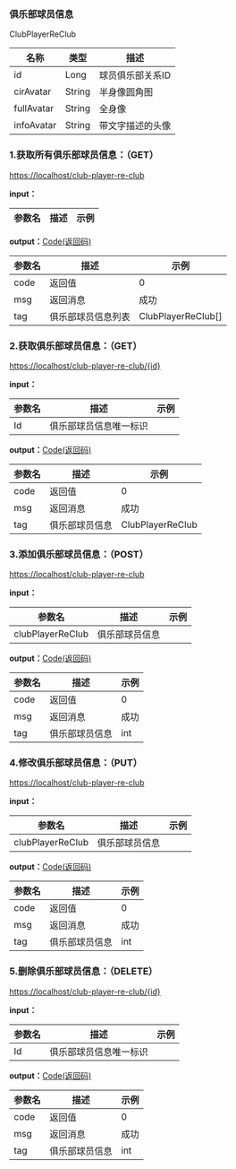 ### 俱乐部球员信息 ###
<A NAME="ClubPlayerReClub">ClubPlayerReClub</A>

名称|类型|描述
-|-|-
id                  |Long      |球员俱乐部关系ID
cirAvatar           |String    |半身像圆角图
fullAvatar          |String    |全身像
infoAvatar          |String    |带文字描述的头像

### 1.获取所有俱乐部球员信息：（GET） ###
[https://localhost/club-player-re-club](https://localhost/club-player-re-club)

**input：**

参数名 		|描述	|示例
 --------- | ------|------

**output：**<A HREF="#Code">Code(返回码)</A>

参数名 		|描述	|示例
 --------- | ------|------
code 		|返回值	|0
msg			|返回消息|成功
tag         |俱乐部球员信息列表|ClubPlayerReClub[]

### 2.获取俱乐部球员信息：（GET） ###
[https://localhost/club-player-re-club/{id}](https://localhost/club-player-re-club/{id})

**input：**

参数名 		|描述	|示例
 --------- | ------|------
Id| 俱乐部球员信息唯一标识 |   

**output：**<A HREF="#Code">Code(返回码)</A>

参数名 		|描述	|示例
 --------- | ------|------
code 		|返回值	|0
msg			|返回消息|成功
tag         |俱乐部球员信息|ClubPlayerReClub

### 3.添加俱乐部球员信息：（POST） ###
[https://localhost/club-player-re-club](https://localhost/club-player-re-club)

**input：**

参数名 		|描述	|示例
 --------- | ------|------
clubPlayerReClub| 俱乐部球员信息 |   

**output：**<A HREF="#Code">Code(返回码)</A>

参数名 		|描述	|示例
 --------- | ------|------
code 		|返回值	|0
msg			|返回消息|成功
tag         |俱乐部球员信息|int

### 4.修改俱乐部球员信息：（PUT） ###
[https://localhost/club-player-re-club](https://localhost/club-player-re-club)

**input：**

参数名 		|描述	|示例
 --------- | ------|------
clubPlayerReClub| 俱乐部球员信息 |   

**output：**<A HREF="#Code">Code(返回码)</A>

参数名 		|描述	|示例
 --------- | ------|------
code 		|返回值	|0
msg			|返回消息|成功
tag         |俱乐部球员信息|int

### 5.删除俱乐部球员信息：（DELETE） ###
[https://localhost/club-player-re-club/{id}](https://localhost/club-player-re-club/{id})

**input：**

参数名 		|描述	|示例
 --------- | ------|------
Id| 俱乐部球员信息唯一标识 |   

**output：**<A HREF="#Code">Code(返回码)</A>

参数名 		|描述	|示例
 --------- | ------|------
code 		|返回值	|0
msg			|返回消息|成功
tag         |俱乐部球员信息|int


